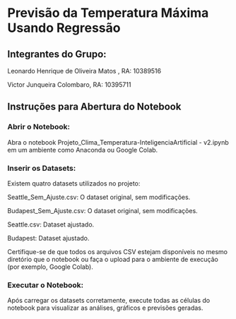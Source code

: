# Previsão da Temperatura Máxima Usando Regressão
## Integrantes do Grupo:
Leonardo Henrique de Oliveira Matos , RA: 10389516

Victor Junqueira Colombaro, RA: 10395711

## Instruções para Abertura do Notebook
### Abrir o Notebook:

Abra o notebook Projeto_Clima_Temperatura-InteligenciaArtificial - v2.ipynb em um ambiente como Anaconda ou Google Colab.
### Inserir os Datasets:

Existem quatro datasets utilizados no projeto:

Seattle_Sem_Ajuste.csv: O dataset original, sem modificações.

Budapest_Sem_Ajuste.csv: O dataset original, sem modificações.

Seattle.csv: Dataset ajustado.

Budapest: Dataset ajustado.

Certifique-se de que todos os arquivos CSV estejam disponíveis no mesmo diretório que o notebook ou faça o upload para o ambiente de execução (por exemplo, Google Colab).

### Executar o Notebook:

Após carregar os datasets corretamente, execute todas as células do notebook para visualizar as análises, gráficos e previsões geradas.
